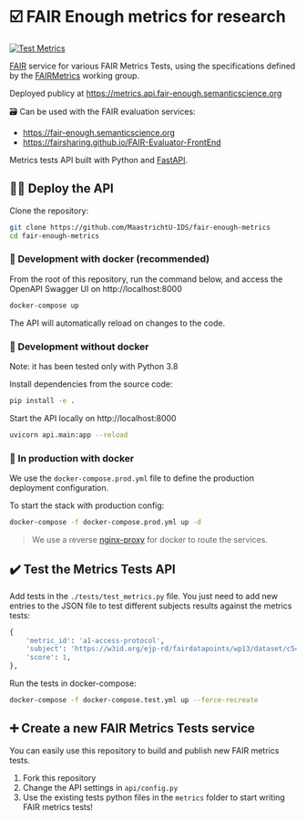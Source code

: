 # ☑️ FAIR Enough metrics for research

[![Test Metrics](https://github.com/MaastrichtU-IDS/fair-enough-metrics/actions/workflows/test.yml/badge.svg)](https://github.com/MaastrichtU-IDS/fair-enough-metrics/actions/workflows/test.yml)

[FAIR](https://www.go-fair.org/fair-principles/) service for various FAIR Metrics Tests, using the specifications defined by the [FAIRMetrics](https://github.com/FAIRMetrics/Metrics) working group.

Deployed publicy at https://metrics.api.fair-enough.semanticscience.org

🗃️ Can be used with the FAIR evaluation services:

* https://fair-enough.semanticscience.org
* https://fairsharing.github.io/FAIR-Evaluator-FrontEnd

Metrics tests API built with Python and [FastAPI](https://fastapi.tiangolo.com/).


## 🧑‍💻 Deploy the API

Clone the repository:

```bash
git clone https://github.com/MaastrichtU-IDS/fair-enough-metrics
cd fair-enough-metrics
```

### 🐳 Development with docker (recommended)

From the root of this repository, run the command below, and access the OpenAPI Swagger UI on http://localhost:8000

```bash
docker-compose up
```

The API will automatically reload on changes to the code.

### 🐍 Development without docker

Note: it has been tested only with Python 3.8

Install dependencies from the source code:

```bash
pip install -e .
```

Start the API locally on http://localhost:8000

```bash
uvicorn api.main:app --reload
```

### 🚀 In production with docker

We use the `docker-compose.prod.yml` file to define the production deployment configuration.

To start the stack with production config:

```bash
docker-compose -f docker-compose.prod.yml up -d
```

> We use a reverse [nginx-proxy](https://github.com/nginx-proxy/nginx-proxy) for docker to route the services.

## ✔️ Test the Metrics Tests API

Add tests in the `./tests/test_metrics.py` file. You just need to add new entries to the JSON file to test different subjects results against the metrics tests:

```python
{
    'metric_id': 'a1-access-protocol',
    'subject': 'https://w3id.org/ejp-rd/fairdatapoints/wp13/dataset/c5414323-eab1-483f-a883-77951f246972',
    'score': 1,
},
```

Run the tests in docker-compose:

```bash
docker-compose -f docker-compose.test.yml up --force-recreate
```

## ➕ Create a new FAIR Metrics Tests service

You can easily use this repository to build and publish new FAIR metrics tests. 

1. Fork this repository
2. Change the API settings in `api/config.py`
3. Use the existing tests python files in the `metrics` folder to start writing FAIR metrics tests!
